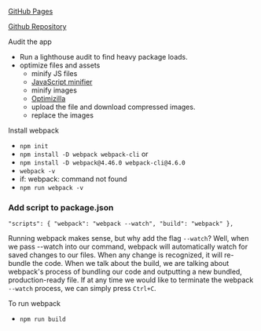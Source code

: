 
[GitHub Pages](https://duckarroyo.github.io/food-festival/)

[Github Repository](https://github.com/DuckArroyo/food-festival)

Audit the app
- Run a lighthouse audit to find heavy package loads.
- optimize files and assets
    - minify JS files
    - [JavaScript minifier](https://www.toptal.com/developers/javascript-minifier/)
    - minify images
    - [Optimizilla](https://imagecompressor.com/)
    - upload the file and download compressed images.
    - replace the images 

Install webpack
- `npm init`
- `npm install -D webpack webpack-cli`
or
- `npm install -D webpack@4.46.0 webpack-cli@4.6.0`
- `webpack -v`
- if: webpack: command not found
- `npm run webpack -v`

### Add script to package.json
`"scripts": {
    "webpack": "webpack --watch",
    "build": "webpack"
},`


Running webpack makes sense, but why add the flag `--watch`? Well, when we pass --watch into our command, webpack will automatically watch for saved changes to our files. When any change is recognized, it will re-bundle the code. When we talk about the build, we are talking about webpack's process of bundling our code and outputting a new bundled, production-ready file. If at any time we would like to terminate the webpack `--watch` process, we can simply press `Ctrl+C`.

To run webpack
- `npm run build`
